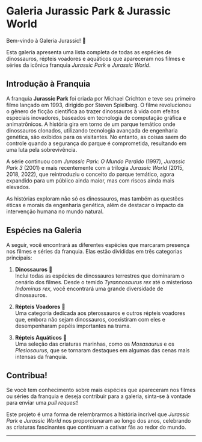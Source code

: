 # Galeria Jurassic Park & Jurassic World

Bem-vindo à Galeria Jurassic! 🦖

Esta galeria apresenta uma lista completa de todas as espécies de dinossauros, répteis voadores e aquáticos que apareceram nos filmes e séries da icônica franquia *Jurassic Park* e *Jurassic World*.

## Introdução à Franquia

A franquia **Jurassic Park** foi criada por Michael Crichton e teve seu primeiro filme lançado em 1993, dirigido por Steven Spielberg. O filme revolucionou o gênero de ficção científica ao trazer dinossauros à vida com efeitos especiais inovadores, baseados em tecnologia de computação gráfica e animatrônicos. A história gira em torno de um parque temático onde dinossauros clonados, utilizando tecnologia avançada de engenharia genética, são exibidos para os visitantes. No entanto, as coisas saem do controle quando a segurança do parque é comprometida, resultando em uma luta pela sobrevivência.

A série continuou com *Jurassic Park: O Mundo Perdido* (1997), *Jurassic Park 3* (2001) e mais recentemente com a trilogia *Jurassic World* (2015, 2018, 2022), que reintroduziu o conceito do parque temático, agora expandido para um público ainda maior, mas com riscos ainda mais elevados.

As histórias exploram não só os dinossauros, mas também as questões éticas e morais da engenharia genética, além de destacar o impacto da intervenção humana no mundo natural.

## Espécies na Galeria

A seguir, você encontrará as diferentes espécies que marcaram presença nos filmes e séries da franquia. Elas estão divididas em três categorias principais:

1. **Dinossauros** 🦕  
   Inclui todas as espécies de dinossauros terrestres que dominaram o cenário dos filmes. Desde o temido *Tyrannosaurus rex* até o misterioso *Indominus rex*, você encontrará uma grande diversidade de dinossauros.

2. **Répteis Voadores** 🦅  
   Uma categoria dedicada aos pterossauros e outros répteis voadores que, embora não sejam dinossauros, coexistiram com eles e desempenharam papéis importantes na trama.

3. **Répteis Aquáticos** 🌊  
   Uma seleção das criaturas marinhas, como os *Mosasaurus* e os *Plesiosaurus*, que se tornaram destaques em algumas das cenas mais intensas da franquia.

## Contribua!

Se você tem conhecimento sobre mais espécies que apareceram nos filmes ou séries da franquia e deseja contribuir para a galeria, sinta-se à vontade para enviar uma *pull request*! 

Este projeto é uma forma de relembrarmos a história incrível que *Jurassic Park* e *Jurassic World* nos proporcionaram ao longo dos anos, celebrando as criaturas fascinantes que continuam a cativar fãs ao redor do mundo.

---
